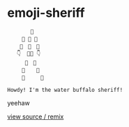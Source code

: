 emoji-sheriff
=============

```
⠀ ⠀    🤠
　   🐃 🐃 🐃
    🐃　🐃　🐃
   👇  🐃🐃 👇
  　  🐃　🐃
　   🐃　  🐃
　   👢     👢

Howdy! I'm the water buffalo sheriff!
```

yeehaw

[view source / remix](https://glitch.com/edit/#!/emoji-sheriff)
